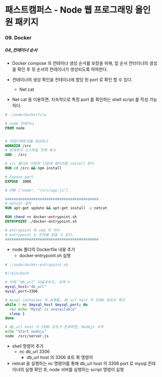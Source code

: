 # 패스트캠퍼스 - Node 웹 프로그래밍 올인원 패키지

### 09. Docker

##### 04_컨테이너 순서

* Docker compose 의 컨테이너 생성 순서를 보장을 위해, 앞 순서 컨터이너의 생성을 확인 후 뒷 순서의 컨테이너가 생성되도록 하여한다.

* 컨테이너의 생성 확인을 컨테이너에 할당 된 port 로 확인 할 수 있다.

  * Net cat

* Net cat 을 이용하면, 지속적으로 특정 port 를 확인하는 shell script 를 작성 가능하다.

  


```dockerfile
# ./node/Dockerfile

# node 컨테이너
FROM node


# 작업디렉토리를 생성하고 
WORKDIR /src
# 현재위치 소스파일 전체 복사
ADD . /src

# src 폴더로 이동한 다음에 패키지를 install 한다
RUN cd /src && npm install

# Expose port
EXPOSE  3000

# CMD ["node", "/src/app.js"]

###########################################
# netcat 설치
RUN apt-get update && apt-get install -y netcat

RUN chmod +x docker-entrypoint.sh
ENTRYPOINT ./docker-entrypoint.sh

# entrypoint 와 cmd 의 차이
# entrypoint 는 인자를 받을 수 있다.
###########################################

```

* node 폴더의 Dockerfile 내용 추가
  * docker-entrypoint.sh 실행



```sh
# ./node/docker-entrypoint.sh

#!/bin/bash

# 아래 "db_url" 따옴표유지, 공백 X
mysql_host="db_url"
mysql_port=3306

# mysql container 의 실행을, db_url host 의 3306 포트로 확인
while ! nc $mysql_host $mysql_port; do  
  >&2 echo "Mysql is unavailable"
  sleep 1
done

# db_url host 의 3306 포트가 존재하면, Nodejs 시작
echo "Start nodejs"  
node  /src/server.js
```

* shell 명령어 추가
  * nc db_url 3306
    * db_url host 의 3306 포트 확 명령어
* netcat 을 실행하는 nc 명령어를 통해 db_url host 의 3306 port 로 mysql 컨테이너의 실행 확인 후, node 서버를 실행하는 script 명령이 실행





